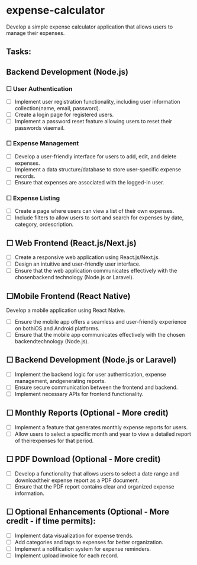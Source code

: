 # expense-calculator
Develop a simple expense calculator application that allows users to manage their expenses.

## Tasks:
## Backend Development (Node.js)
### &#x2610; User Authentication
- &#x2610; Implement user registration functionality, including user information collection(name, email, password).
- &#x2610; Create a login page for registered users.
- &#x2610; Implement a password reset feature allowing users to reset their passwords viaemail.
### &#x2610; Expense Management
- &#x2610; Develop a user-friendly interface for users to add, edit, and delete expenses.
- &#x2610; Implement a data structure/database to store user-specific expense records.
- &#x2610; Ensure that expenses are associated with the logged-in user.
### &#x2610; Expense Listing
- &#x2610; Create a page where users can view a list of their own expenses.
- &#x2610; Include filters to allow users to sort and search for expenses by date, category, ordescription.
## &#x2610; Web Frontend (React.js/Next.js)
- &#x2610; Create a responsive web application using React.js/Next.js.
- &#x2610; Design an intuitive and user-friendly user interface.
- &#x2610; Ensure that the web application communicates effectively with the chosenbackend technology (Node.js or Laravel).
## &#x2610;Mobile Frontend (React Native)
Develop a mobile application using React Native.
- &#x2610; Ensure the mobile app offers a seamless and user-friendly experience on bothiOS and Android platforms.
- &#x2610; Ensure that the mobile app communicates effectively with the chosen backendtechnology (Node.js).
## &#x2610; Backend Development (Node.js or Laravel)
- &#x2610; Implement the backend logic for user authentication, expense management, andgenerating reports.
- &#x2610; Ensure secure communication between the frontend and backend.
- &#x2610; Implement necessary APIs for frontend functionality.
## &#x2610; Monthly Reports (Optional - More credit)
- &#x2610; Implement a feature that generates monthly expense reports for users.
- &#x2610; Allow users to select a specific month and year to view a detailed report of theirexpenses for that period.
## &#x2610; PDF Download (Optional - More credit)
- &#x2610; Develop a functionality that allows users to select a date range and downloadtheir expense report as a PDF document.
- &#x2610; Ensure that the PDF report contains clear and organized expense information.

## &#x2610; Optional Enhancements (Optional - More credit - if time permits):
- &#x2610; Implement data visualization for expense trends.
- &#x2610; Add categories and tags to expenses for better organization.
- &#x2610; Implement a notification system for expense reminders.
- &#x2610; Implement upload invoice for each record.
